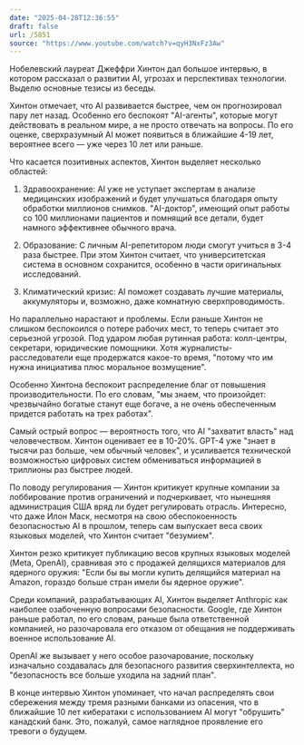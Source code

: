 ```yaml
---
date: "2025-04-28T12:36:55"
draft: false
url: /5851
source: "https://www.youtube.com/watch?v=qyH3NxFz3Aw"
---
```


Нобелевский лауреат Джеффри Хинтон дал большое интервью, в котором рассказал о развитии AI, угрозах и перспективах технологии. Выделю основные тезисы из беседы.

Хинтон отмечает, что AI развивается быстрее, чем он прогнозировал пару лет назад. Особенно его беспокоят "AI-агенты", которые могут действовать в реальном мире, а не просто отвечать на вопросы. По его оценке, сверхразумный AI может появиться в ближайшие 4-19 лет, вероятнее всего — уже через 10 лет или раньше.

Что касается позитивных аспектов, Хинтон выделяет несколько областей:

1. Здравоохранение: AI уже не уступает экспертам в анализе медицинских изображений и будет улучшаться благодаря опыту обработки миллионов снимков. "AI-доктор", имеющий опыт работы со 100 миллионами пациентов и помнящий все детали, будет намного эффективнее обычного врача.

2. Образование: С личным AI-репетитором люди смогут учиться в 3-4 раза быстрее. При этом Хинтон считает, что университетская система в основном сохранится, особенно в части оригинальных исследований.

3. Климатический кризис: AI поможет создавать лучшие материалы, аккумуляторы и, возможно, даже комнатную сверхпроводимость.

Но параллельно нарастают и проблемы. Если раньше Хинтон не слишком беспокоился о потере рабочих мест, то теперь считает это серьезной угрозой. Под ударом любая рутинная работа: колл-центры, секретари, юридические помощники. Хотя журналисты-расследователи еще продержатся какое-то время, "потому что им нужна инициатива плюс моральное возмущение".

Особенно Хинтона беспокоит распределение благ от повышения производительности. По его словам, "мы знаем, что произойдет: чрезвычайно богатые станут еще богаче, а не очень обеспеченным придется работать на трех работах".

Самый острый вопрос — вероятность того, что AI "захватит власть" над человечеством. Хинтон оценивает ее в 10-20%. GPT-4 уже "знает в тысячи раз больше, чем обычный человек", и усиливается технической возможностью цифровых систем обмениваться информацией в триллионы раз быстрее людей.

По поводу регулирования — Хинтон критикует крупные компании за лоббирование против ограничений и подчеркивает, что нынешняя администрация США вряд ли будет регулировать отрасль. Интересно, что даже Илон Маск, несмотря на свою обеспокоенность безопасностью AI в прошлом, теперь сам выпускает веса своих языковых моделей, что Хинтон считает "безумием".

Хинтон резко критикует публикацию весов крупных языковых моделей (Meta, OpenAI), сравнивая это с продажей делящихся материалов для ядерного оружия: "Если бы вы могли купить делящийся материал на Amazon, гораздо больше стран имели бы ядерное оружие".

Среди компаний, разрабатывающих AI, Хинтон выделяет Anthropic как наиболее озабоченную вопросами безопасности. Google, где Хинтон раньше работал, по его словам, раньше была ответственной компанией, но разочаровала его отказом от обещания не поддерживать военное использование AI.

OpenAI же вызывает у него особое разочарование, поскольку изначально создавалась для безопасного развития сверхинтеллекта, но "безопасность все больше уходила на задний план".

В конце интервью Хинтон упоминает, что начал распределять свои сбережения между тремя разными банками из опасения, что в ближайшие 10 лет кибератаки с использованием AI могут "обрушить" канадский банк. Это, пожалуй, самое наглядное проявление его тревоги о будущем.